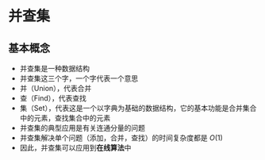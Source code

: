# 并查集
## 基本概念
- 并查集是一种数据结构
- 并查集这三个字，一个字代表一个意思
- 并（Union），代表合并
- 查（Find），代表查找
- 集（Set），代表这是一个以字典为基础的数据结构，它的基本功能是合并集合中的元素，查找集合中的元素
- 并查集的典型应用是有关连通分量的问题
- 并查集解决单个问题（添加，合并，查找）的时间复杂度都是 $O(1)$
- 因此，并查集可以应用到**在线算法**中
